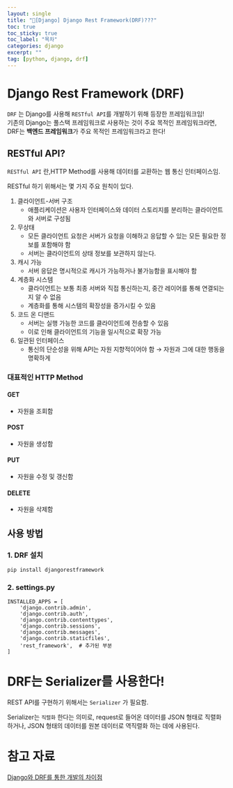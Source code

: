 ```yaml
---
layout: single
title: "📘[Django] Django Rest Framework(DRF)???"
toc: true
toc_sticky: true
toc_label: "목차"
categories: django
excerpt: ""
tag: [python, django, drf]
---
```


# Django Rest Framework (DRF)
`DRF` 는 Django를 사용해 `RESTful API`를 개발하기 위해 등장한 프레임워크임!  
기존의 Django는 풀스택 프레임워크로 사용하는 것이 주요 목적인 프레임워크라면, DRF는 **백엔드 프레임워크**가 주요 목적인 프레임워크라고 한다!  

## RESTful API?
`RESTful API` 란,HTTP Method를 사용해 데이터를 교환하는 웹 통신 인터페이스임.

RESTful 하기 위해서는 몇 가지 주요 원칙이 있다.

1. 클라이언트-서버 구조
    - 애플리케이션은 사용자 인터페이스와 데이터 스토리지를 분리하는 클라이언트와 서버로 구성됨
2. 무상태
    - 모든 클라이언트 요청은 서버가 요청을 이해하고 응답할 수 있는 모든 필요한 정보를 포함해야 함
    - 서버는 클라이언트의 상태 정보를 보관하지 않는다.
3. 캐시 가능
    - 서버 응답은 명시적으로 캐시가 가능하거나 불가능함을 표시해야 함
4. 계층화 시스템
    - 클라이언트는 보통 최종 서버와 직접 통신하는지, 중간 레이어를 통해 연결되는지 알 수 없음
    - 계층화를 통해 시스템의 확장성을 증가시킬 수 있음
5. 코드 온 디맨드
    - 서버는 실행 가능한 코드를 클라이언트에 전송할 수 있음
    - 이로 인해 클라이언트의 기능을 일시적으로 확장 가능
6. 일관된 인터페이스
    - 통신의 단순성을 위해 API는 자원 지향적이어야 함 → 자원과 그에 대한 행동을 명확하게

### 대표적인 HTTP Method
#### GET
- 자원을 조회함

#### POST
- 자원을 생성함

#### PUT
- 자원을 수정 및 갱신함

#### DELETE

- 자원을 삭제함

## 사용 방법

### 1. DRF 설치

```
pip install djangorestframework
```

### 2. settings.py

```
INSTALLED_APPS = [
    'django.contrib.admin',
    'django.contrib.auth',
    'django.contrib.contenttypes',
    'django.contrib.sessions',
    'django.contrib.messages',
    'django.contrib.staticfiles',
    'rest_framework',  # 추가된 부분
]
```

# DRF는 Serializer를 사용한다!

REST API를 구현하기 위해서는 `Serializer` 가 필요함.

Serializer는 `직렬화` 한다는 의미로, request로 들어온 데이터를 JSON 형태로 직렬화 하거나, JSON 형태의 데이터를 원본 데이터로 역직렬화 하는 데에 사용된다.

# 참고 자료

[Django와 DRF를 통한 개발의 차이점](https://velog.io/@alex01/Django와-DRF를-통한-개발의-차이점)